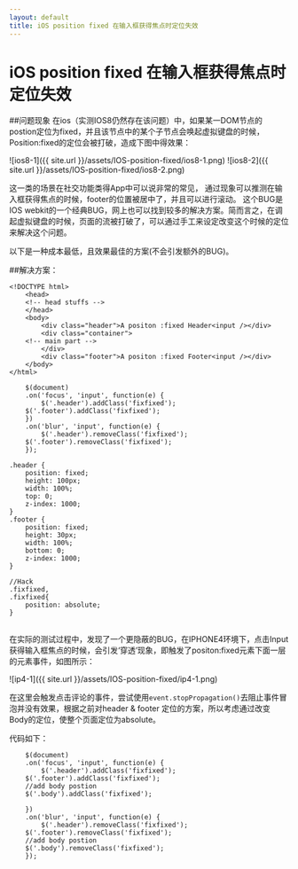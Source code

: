 ```yaml
---
layout: default
title: iOS position fixed 在输入框获得焦点时定位失效
---
```

# iOS position fixed 在输入框获得焦点时定位失效


##问题现象
在ios（实测IOS8仍然存在该问题）中，如果某一DOM节点的postion定位为fixed，并且该节点中的某个子节点会唤起虚拟键盘的时候，Position:fixed的定位会被打破，造成下图中得效果：

![ios8-1]({{ site.url }}/assets/IOS-position-fixed/ios8-1.png)
![ios8-2]({{ site.url }}/assets/IOS-position-fixed/ios8-2.png)


这一类的场景在社交功能类得App中可以说非常的常见，
通过现象可以推测在输入框获得焦点的时候，footer的位置被居中了，并且可以进行滚动。
这个BUG是IOS webkit的一个经典BUG，网上也可以找到较多的解决方案。简而言之，在调起虚拟键盘的时候，页面的流被打破了，可以通过手工来设定改变这个时候的定位来解决这个问题。

以下是一种成本最低，且效果最佳的方案(不会引发额外的BUG)。

##解决方案：
```
<!DOCTYPE html>
    <head>
	<!-- head stuffs -->
    </head>
    <body>
        <div class="header">A positon :fixed Header<input /></div>
        <div class="container">
	<!-- main part -->
        </div>
        <div class="footer">A positon :fixed Footer<input /></div>
    </body>
</html>
```
```
    $(document)
    .on('focus', 'input', function(e) {
        $('.header').addClass('fixfixed');
 	$('.footer').addClass('fixfixed');
    })
    .on('blur', 'input', function(e) {
        $('.header').removeClass('fixfixed');
	$('.footer').removeClass('fixfixed');
    });
```
```
.header { 
    position: fixed; 
    height: 100px; 
    width: 100%; 
    top: 0; 
    z-index: 1000; 
} 
.footer { 
    position: fixed; 
    height: 30px; 
    width: 100%; 
    bottom: 0; 
    z-index: 1000; 
} 

//Hack
.fixfixed, 
.fixfixed{ 
    position: absolute; 
} 
```

##
在实际的测试过程中，发现了一个更隐蔽的BUG，在IPHONE4环境下，点击Input获得输入框焦点的时候，会引发‘穿透’现象，即触发了positon:fixed元素下面一层的元素事件，如图所示：


![ip4-1]({{ site.url }}/assets/IOS-position-fixed/ip4-1.png)

在这里会触发点击评论的事件，尝试使用`event.stopPropagation()`去阻止事件冒泡并没有效果，根据之前对header & footer 定位的方案，所以考虑通过改变Body的定位，使整个页面定位为absolute。

代码如下：

```
    $(document)
    .on('focus', 'input', function(e) {
        $('.header').addClass('fixfixed');
 	$('.footer').addClass('fixfixed');
	//add body postion
	$('.body').addClass('fixfixed');

    })
    .on('blur', 'input', function(e) {
        $('.header').removeClass('fixfixed');
	$('.footer').removeClass('fixfixed');
	//add body postion
	$('.body').removeClass('fixfixed');
    });
```

